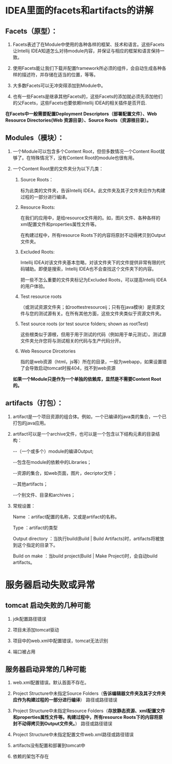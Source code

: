 # IDEA里面的facets和artifacts的讲解

## Facets（原型）：

1.  Facets表述了在Module中使用的各种各样的框架、技术和语言。这些Facets让Intellij IDEA知道怎么对待module内容，并保证与相应的框架和语言保持一致。

2.  使用Facets能让我们下载并配置framework所必须的组件，会自动生成各种各样的描述符，并存储在适当的位置，等等。

3.  大多数Facets可以无冲突得添加到Module中。

4.  也有一些Facets是继承其他Facets的，这些Facets的添加就必须先添加他们的父Facets，这些Facets也要依赖Intellij IDEA的相关插件是否开启.

**在Facets中一般需要配置Deployment Descriptors（部署配置文件）、Web Resource Directories(Web 资源目录）、Source Roots（资源根目录）。**

## Modules（模块）：

1.  一个Module可以包含多个Content Root，但但多数情况一个Content Root就够了。在特殊情况下，没有Content Root的module也很有用。

2.  一个Content Root里的文件夹分为以下几类：

    1.  Source Roots：

        标为此类的文件夹，告诉Intellij IDEA，此文件夹及其子文件夹应作为构建过程的一部分进行编译。

    2.  Resource Roots:

        在我们的应用中，是给resource文件用的。如，图片文件、各种各样的xml配置文件和properties属性文件等。

        在构建过程中，所有resource Roots下的内容将原封不动得拷贝到Output文件夹。

    3.  Excluded Roots:

        Intellij IDEA对该文件夹基本忽略，对该文件夹下的文件提供非常有限的代码辅助。即便是搜索，Intellij IDEA也不会查找这个文件夹下的内容。

        把一些不怎么重要的文件夹标记为Excluded Roots，可以提高Intellij IDEA的用户体验。

    4. Test resource roots

        （或测试资源文件夹；如roottestresourceij；只有在java模块）是资源文件与您的测试源有关。在所有其他方面，这些文件夹类似于资源文件夹。

    5. Test source roots (or test source folders; shown as rootTest)

        这些根类似于源根，但用于用于测试的代码（例如用于单元测试）。测试源文件夹允许您将与测试相关的代码与生产代码分开。

    6. Web Resource Dircetories
    
        指的是web资源（html，js等）所在的目录，一般为webapp，如果设置错了会导致启动tomcat时报404，找不到web资源


    **如果一个Module只是作为一个单独的依赖库，显然是不需要Content Root的。**

## artifacts（打包）：

1.  artifact是一个项目资源的组合体。例如，一个已编译的java类的集合，一个已打包的java应用。

2.  artifact可以是一个archive文件，也可以是一个包含以下结构元素的目录结构：

    --（一个或多个）module的编译Output;

    --包含在module的依赖中的Libraries；

    --资源的集合，如web页面，图片，decriptor文件；

    --其他artifacts；

    --个别文件、目录和archives；

3.  常规设置：

    Name ：artifact配置的名称，又或是artifact的名称。

    Type ：artifact的类型

    Output directory ：当执行build(Build | Build Artifacts)时，artifacts将被放到这个指定的目录下。

    Build on make ：当build project(Build | Make Project)时，会自动build artifacts。




# 服务器启动失败或异常

## tomcat 启动失败的几种可能

1.  jdk配置路径错误 

2.  项目未添加tomcat驱动

3.  项目中的web.xml中配置错误，tomcat无法识别

4.  端口被占用
    
## 服务器启动异常的几种可能

1.  web.xml配置错误。默认首面不存在。

2.  Project Structure中未指定Source Folders（**告诉编辑器文件夹及其子文件夹应作为构建过程的一部分进行编译**） 路径或路径错误

3.  Project Structure中未指定Resource Folders（**存放静态资源、xml配置文件和properties属性文件等。构建过程中，所有resource Roots下的内容将原封不动得拷贝到Output文件夹。**） 路径或路径错误

4.  Project Structure中未指定配置文件web.xml路径或路径错误

5.  artifacts没有配置和部署到tomcat中

6.  依赖的架包不存在
